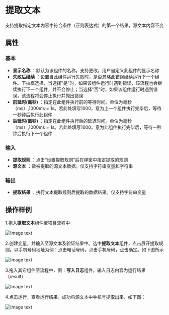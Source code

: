 # 提取文本

支持提取指定文本内容中符合条件（正则表达式）的第一个结果，源文本内容不变

## 属性

### 基本

- **显示名称** ：默认为该组件的名称。支持更改，用户自定义此组件的显示名称
- **失败后继续** ：设置当此组件运行失败时，是否忽略此错误继续运行下一个组件。下拉框选择，当选择"是"时，如果该组件运行时遇到错误，该流程也会继续执行下一个组件，并不会停止；当选择"否"时，如果该组件运行时遇到错误，该流程将会停止执行并抛出错误
- **前延时(毫秒)** ：指定在此组件执行前的等待时间。单位为毫秒（ms）,1000ms = 1s。若此处填写1000，意为上一个组件执行完毕后，等待一秒钟后执行此组件
- **后延时(毫秒)** ：指定在此组件执行后的延迟时间。单位为毫秒（ms）,1000ms = 1s。若此处填写1000，意为此组件执行完毕后，等待一秒钟后执行下一个组件


### 输入

- **提取规则** ：点击“设置提取规则”后在弹窗中指定提取的规则
- **源文本** ：欲被提取的源文本数据。仅支持字符串变量和字符串

### 输出

- **提取结果** ：执行文本提取规则后提取的数据结果。仅支持字符串变量

## 操作样例
1.拖入**提取文本**组件至项目流程中

![Image text](https://docimages.blob.core.chinacloudapi.cn/images/Activities/ExtractTextActivity2021010401.png)

2.创建变量，并输入至源文本及验证结果中。选中**提取文本**组件，点击展开提取规则。以手机号码地址为例：点击电话号码，点击手机号码，点击确定。如下图所示

![Image text](https://docimages.blob.core.chinacloudapi.cn/images/Activities/ExtractTextActivity2021010402.png)

3.拖入其它组件至流程中，例：**写入日志**组件，输入日志内容为运行结果（result）

![Image text](https://docimages.blob.core.chinacloudapi.cn/images/Activities/ExtractTextActivity2021010403.png)

4.点击运行，查看运行结果。成功将源文本中手机号提取出来，如下图：

![Image text](https://docimages.blob.core.chinacloudapi.cn/images/Activities/ExtractTextActivity2021010404.png)

